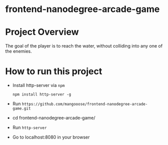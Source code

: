 frontend-nanodegree-arcade-game
===============================

# Project Overview

The goal of the player is to reach the water, without colliding into any one of the enemies.


# How to run this project

- Install http-server via `npm`

	`npm install http-server -g`
- Run `https://github.com/mangooose/frontend-nanodegree-arcade-game.git`
-  cd frontend-nanodegree-arcade-game/
- Run `http-server`
- Go to localhost:8080 in your browser
